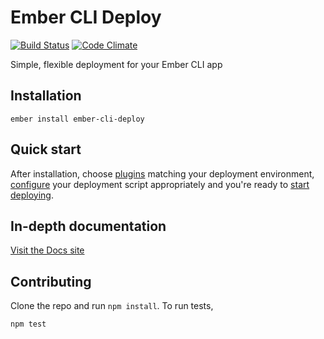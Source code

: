 # Ember CLI Deploy
[![Build Status](https://github.com/ember-cli-deploy/ember-cli-deploy/actions/workflows/ci.yaml/badge.svg
)](https://github.com/ember-cli-deploy/ember-cli-deploy/actions/workflows/ci.yaml) [![Code Climate](https://codeclimate.com/github/ember-cli-deploy/ember-cli-deploy/badges/gpa.svg)](https://codeclimate.com/github/ember-cli-deploy/ember-cli-deploy)

Simple, flexible deployment for your Ember CLI app

## Installation

```
ember install ember-cli-deploy
```
## Quick start

After installation, choose [plugins](http://ember-cli-deploy.com/plugins/) matching your deployment environment, [configure](http://ember-cli-deploy.com/docs/v1.0.x/configuration/) your deployment script appropriately and you're ready to [start deploying](http://ember-cli-deploy.com/docs/v1.0.x/usage/).

## In-depth documentation

[Visit the Docs site](http://ember-cli-deploy.com/docs/v1.0.x/)

## Contributing

Clone the repo and run `npm install`. To run tests,

    npm test
